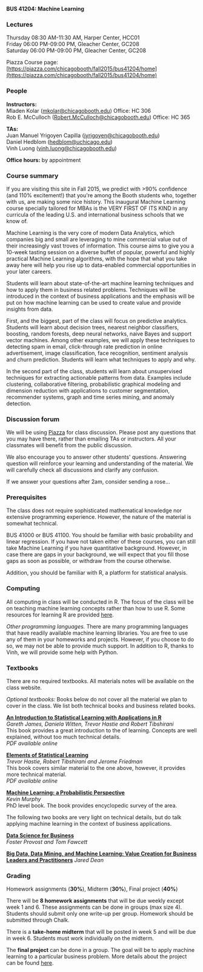 **BUS 41204: Machine Learning**


### Lectures

Thursday 08:30 AM-11:30 AM, Harper Center, HCC01 <br/>
Friday 06:00 PM-09:00 PM, Gleacher Center, GC208 <br/>
Saturday 06:00 PM-09:00 PM, Gleacher Center, GC208 <br/>

Piazza Course page: [https://piazza.com/chicagobooth/fall2015/bus41204/home](https://piazza.com/chicagobooth/fall2015/bus41204/home)

### People

**Instructors:** <br />
Mladen Kolar ([mkolar@chicagobooth.edu](mailto:mkolar@chicagobooth.edu)) Office: HC 306 <br />
Rob E. McCulloch ([Robert.McCulloch@chicagobooth.edu](mailto:Robert.McCulloch@chicagobooth.edu)) Office: HC 365

**TAs:**  <br />
Juan Manuel Yrigoyen Capilla ([jyrigoyen@chicagobooth.edu](mailto:jyrigoyen@chicagobooth.edu))  <br />
Daniel Hedblom ([hedblom@uchicago.edu](mailto:hedblom@uchicago.edu))  <br />
Vinh Luong ([vinh.luong@chicagobooth.edu](mailto:vinh.luong@chicagobooth.edu))

**Office hours:** by appointment 

### Course summary

If you are visiting this site in Fall 2015, we predict with >90%
confidence (and 110% excitement!) that you're among the Booth students
who, together with us, are making some nice history.
This inaugural Machine Learning course specially tailored for MBAs is
the VERY FIRST OF ITS KIND in any curricula of the leading U.S. and
international business schools that we know of.

Machine Learning is the very core of modern Data Analytics, which
companies big and small are leveraging to mine commercial value out of
their increasingly vast troves of information.
This course aims to give you a 10-week tasting session on a diverse
buffet of popular, powerful and highly practical Machine Learning
algorithms, with the hope that what you take away here will help you
rise up to data-enabled commercial opportunities in your later
careers.

Students will learn about state-of-the-art machine learning techniques
and how to apply them in business related problems. Techniques will be
introduced in the context of business applications and the emphasis
will be put on how machine learning can be used to create value and
provide insights from data.

First, and the biggest, part of the class will focus on predictive
analytics. Students will learn about decision trees, nearest neighbor
classifiers, boosting, random forests, deep neural networks, naive
Bayes and support vector machines. Among other examples, we will apply
these techniques to detecting spam in email, click-through rate
prediction in online advertisement, image classification, face
recognition, sentiment analysis and churn prediction. Students will
learn what techniques to apply and why.

In the second part of the class, students will learn about
unsupervised techniques for extracting actionable patterns from
data. Examples include clustering, collaborative filtering,
probabilistic graphical modeling and dimension reduction with
applications to customer segmentation, recommender systems, graph and
time series mining, and anomaly detection.

### Discussion forum

We will be using
[Piazza](https://piazza.com/chicagobooth/fall2015/bus41204/home) for
class discussion. Please post any questions that you may have there,
rather than emailing TAs or instructors. All your classmates will
benefit from the public discussion.

We also encourage you to answer other students' questions. Answering
question will reinforce your learning and understanding of the
material. We will carefully check all discussions and clarify any
confusion.

If we answer your questions after 2am, consider sending a rose...

### Prerequisites 

The class does not require sophisticated mathematical knowledge nor
extensive programming experience. However, the nature of the material
is somewhat technical.

BUS 41000 or BUS 41100. You should be familiar with basic probability
  and linear regression. If you have not taken either of these
  courses, you can still take Machine Learning if you have
  quantitative background. However, in case there are gaps in your
  background, we will expect that you fill those gaps as soon as
  possible, or withdraw from the course otherwise.

Addition, you should be familiar with R, a platform for statistical
analysis.


### Computing

All computing in class will be conducted in R. The focus of the class
will be on teaching machine learning concepts rather than how to use
R. Some resources for learning R are provided [here](..).

_Other programming languages._ There are many programming languages
that have readily available machine learning libraries. You are free
to use any of them in your homeworks and projects. However, if you
choose to do so, we may not be able to provide much support. In
addition to R, thanks to Vinh, we will provide some help with Python. 

### Textbooks

There are no required textbooks. All materials notes will be available on the class website. 

_Optional textbooks:_ Books below do not cover all the material we plan to cover in the class. We list both technical books and business related books.

**[An Introduction to Statistical Learning with Applications in R](http://www-bcf.usc.edu/~gareth/ISL/)**  <br/>
*Gareth James, Daniela Witten, Trevor Hastie and Robert Tibshirani* <br/>
This book provides a great introduction to the of learning. Concepts are well explained, without too much technical details. <br/>
_PDF available online_

**[Elements of Statistical Learning](http://statweb.stanford.edu/~tibs/ElemStatLearn/)**  <br/>
*Trevor Hastie, Robert Tibshirani and Jerome Friedman* <br/>
This book covers similar material to the one above, however, it provides more technical material. <br/>
_PDF available online_

**[Machine Learning: a Probabilistic Perspective](http://www.cs.ubc.ca/~murphyk/MLbook/)**  <br/>
*Kevin Murphy* <br/>
PhD level book. The book provides encyclopedic survey of the area.

The following two books are very light on technical details, but do talk applying machine learning in the context of business applications.

**[Data Science for Business](http://data-science-for-biz.com/)** <br/>
*Foster Provost and Tom Fawcett*<br/>

**[Big Data, Data Mining, and Machine Learning: Value Creation for Business Leaders and Practitioners](http://www.amazon.com/gp/product/1502462915)**
*Jared Dean*

### Grading

Homework assignments (**30%**), Midterm (**30%**), Final project (**40%**)

There will be **8 homework assignments** that will be due weekly
except week 1 and 6. These assignments can be done in groups (max size
4). Students should submit only one write-up per group. Homework
should be submitted through Chalk.

There is a **take-home midterm** that will be posted in week 5 and
will be due in week 6. Students must work individually on the midterm.

The **final project** can be done in a group. The goal will be to
apply machine learning to a particular business problem. More details
about the project can be found [here](Project).





